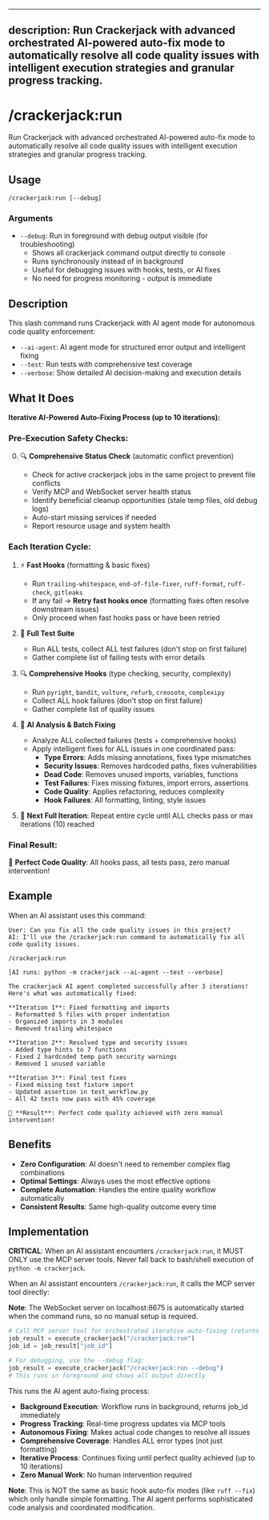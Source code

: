 ______________________________________________________________________

## description: Run Crackerjack with advanced orchestrated AI-powered auto-fix mode to automatically resolve all code quality issues with intelligent execution strategies and granular progress tracking.

# /crackerjack:run

Run Crackerjack with advanced orchestrated AI-powered auto-fix mode to automatically resolve all code quality issues with intelligent execution strategies and granular progress tracking.

## Usage

```
/crackerjack:run [--debug]
```

### Arguments

- `--debug`: Run in foreground with debug output visible (for troubleshooting)
  - Shows all crackerjack command output directly to console
  - Runs synchronously instead of in background
  - Useful for debugging issues with hooks, tests, or AI fixes
  - No need for progress monitoring - output is immediate

## Description

This slash command runs Crackerjack with AI agent mode for autonomous code quality enforcement:

- `--ai-agent`: AI agent mode for structured error output and intelligent fixing
- `--test`: Run tests with comprehensive test coverage
- `--verbose`: Show detailed AI decision-making and execution details

## What It Does

**Iterative AI-Powered Auto-Fixing Process (up to 10 iterations):**

### Pre-Execution Safety Checks:

0. 🔍 **Comprehensive Status Check** (automatic conflict prevention)

   - Check for active crackerjack jobs in the same project to prevent file conflicts
   - Verify MCP and WebSocket server health status
   - Identify beneficial cleanup opportunities (stale temp files, old debug logs)
   - Auto-start missing services if needed
   - Report resource usage and system health

### Each Iteration Cycle:

1. ⚡ **Fast Hooks** (formatting & basic fixes)

   - Run `trailing-whitespace`, `end-of-file-fixer`, `ruff-format`, `ruff-check`, `gitleaks`
   - If any fail → **Retry fast hooks once** (formatting fixes often resolve downstream issues)
   - Only proceed when fast hooks pass or have been retried

1. 🧪 **Full Test Suite**

   - Run ALL tests, collect ALL test failures (don't stop on first failure)
   - Gather complete list of failing tests with error details

1. 🔍 **Comprehensive Hooks** (type checking, security, complexity)

   - Run `pyright`, `bandit`, `vulture`, `refurb`, `creosote`, `complexipy`
   - Collect ALL hook failures (don't stop on first failure)
   - Gather complete list of quality issues

1. 🤖 **AI Analysis & Batch Fixing**

   - Analyze ALL collected failures (tests + comprehensive hooks)
   - Apply intelligent fixes for ALL issues in one coordinated pass:
     - **Type Errors**: Adds missing annotations, fixes type mismatches
     - **Security Issues**: Removes hardcoded paths, fixes vulnerabilities
     - **Dead Code**: Removes unused imports, variables, functions
     - **Test Failures**: Fixes missing fixtures, import errors, assertions
     - **Code Quality**: Applies refactoring, reduces complexity
     - **Hook Failures**: All formatting, linting, style issues

1. 🔄 **Next Full Iteration**: Repeat entire cycle until ALL checks pass or max iterations (10) reached

### Final Result:

🎉 **Perfect Code Quality**: All hooks pass, all tests pass, zero manual intervention!

## Example

When an AI assistant uses this command:

```
User: Can you fix all the code quality issues in this project?
AI: I'll use the /crackerjack:run command to automatically fix all code quality issues.

/crackerjack:run

[AI runs: python -m crackerjack --ai-agent --test --verbose]

The crackerjack AI agent completed successfully after 3 iterations! Here's what was automatically fixed:

**Iteration 1**: Fixed formatting and imports
- Reformatted 5 files with proper indentation
- Organized imports in 3 modules
- Removed trailing whitespace

**Iteration 2**: Resolved type and security issues
- Added type hints to 7 functions
- Fixed 2 hardcoded temp path security warnings
- Removed 1 unused variable

**Iteration 3**: Final test fixes
- Fixed missing test fixture import
- Updated assertion in test_workflow.py
- All 42 tests now pass with 45% coverage

🎉 **Result**: Perfect code quality achieved with zero manual intervention!
```

## Benefits

- **Zero Configuration**: AI doesn't need to remember complex flag combinations
- **Optimal Settings**: Always uses the most effective options
- **Complete Automation**: Handles the entire quality workflow automatically
- **Consistent Results**: Same high-quality outcome every time

## Implementation

**CRITICAL**: When an AI assistant encounters `/crackerjack:run`, it MUST ONLY use the MCP server tools. Never fall back to bash/shell execution of `python -m crackerjack`.

When an AI assistant encounters `/crackerjack:run`, it calls the MCP server tool directly:

**Note**: The WebSocket server on localhost:8675 is automatically started when the command runs, so no manual setup is required.

```python
# Call MCP server tool for orchestrated iterative auto-fixing (returns job_id immediately)
job_result = execute_crackerjack("/crackerjack:run")
job_id = job_result["job_id"]

# For debugging, use the --debug flag:
job_result = execute_crackerjack("/crackerjack:run --debug")
# This runs in foreground and shows all output directly
```

This runs the AI agent auto-fixing process:

- **Background Execution**: Workflow runs in background, returns job_id immediately
- **Progress Tracking**: Real-time progress updates via MCP tools
- **Autonomous Fixing**: Makes actual code changes to resolve all issues
- **Comprehensive Coverage**: Handles ALL error types (not just formatting)
- **Iterative Process**: Continues fixing until perfect quality achieved (up to 10 iterations)
- **Zero Manual Work**: No human intervention required

**Note**: This is NOT the same as basic hook auto-fix modes (like `ruff --fix`) which only handle simple formatting. The AI agent performs sophisticated code analysis and coordinated modification.
